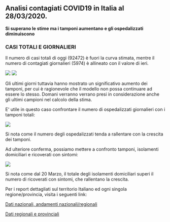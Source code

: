 ## Analisi contagiati COVID19 in Italia al 28/03/2020.

<div class="fb-like" data-href="https://marcelchiarello.github.io/showdata/" data-width="" data-layout="button_count" data-action="recommend" data-size="large" data-share="true"></div>

**Si superano le stime ma i tamponi aumentano e gli ospedalizzati diminuiscono** 

### CASI TOTALI E GIORNALIERI

Il numero di casi totali di oggi (92472) è fuori la curva stimata, mentre il numero di contagiati giornalieri (5974) è allineato con il valore di ieri.

<img src="https://marcelchiarello.github.io/showdata/RUN_28_03/RUN1/RUN_DATA_FIT_ITALIA_REGIONI_01.png?raw=true"/>

<img src="https://marcelchiarello.github.io/showdata/RUN_28_03/RUN1/RUN_DATA_FIT_ITALIA_REGIONI_02.png?raw=true"/>

Gli ultimi giorni tuttavia hanno mostrato un significativo aumento dei tamponi, per cui è ragionevole che il modello non possa continuare ad essere lo stesso.
Domani verranno verrano presi in considerazione anche gli ultimi campioni nel calcolo della stima.

E' utile in questo caso confrontare il numero di ospedalizzati giornalieri con i tamponi totali:

<img src="https://marcelchiarello.github.io/showdata/images/figArticle1_28_03.png?raw=true"/>

Si nota come il numero degli ospedalizzati tenda a rallentare con la crescita dei tamponi.

Ad ulteriore conferma, possiamo mettere a confronto tamponi, isolamenti domiciliari e ricoverati con sintomi:

<img src="https://marcelchiarello.github.io/showdata/RUN_28_03/RUN1/RUN_DATA_FIT_ITALIA_REGIONI_06.png?raw=true"/>


Si nota come dal 20 Marzo, il totale degli isolamenti domiciliari superi il numero di ricoverati con sintomi, che rallentano la crescita.


Per i report dettagliati sul territorio Italiano ed ogni singola regione/provincia, visita i seguenti link:

[Dati nazionali, andamenti nazionali/regionali](https://marcelchiarello.github.io/showdata/RUN_28_03/RUN1/RUN.html)

[Dati regionali e provinciali](https://marcelchiarello.github.io/showdata/RUN_28_03/RUN2/RUN.html)
 
 
<div class="fb-like" data-href="https://marcelchiarello.github.io/showdata/" data-width="" data-layout="button_count" data-action="recommend" data-size="large" data-share="true"></div>
